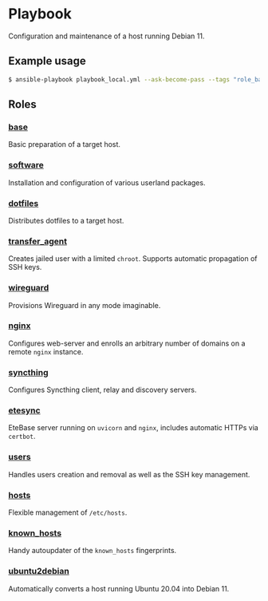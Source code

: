 # Playbook

Configuration and maintenance of a host running Debian 11.


## Example usage

```sh
$ ansible-playbook playbook_local.yml --ask-become-pass --tags "role_base,role_software"
```


## Roles

### [base](/roles/base/)
Basic preparation of a target host.

### [software](/roles/software/)
Installation and configuration of various userland packages.

### [dotfiles](/roles/dotfiles/)
Distributes dotfiles to a target host.

### [transfer_agent](/roles/transfer_agent/)
Creates jailed user with a limited `chroot`. Supports automatic propagation of SSH keys.

### [wireguard](/roles/wireguard/)
Provisions Wireguard in any mode imaginable.

### [nginx](/roles/nginx/)
Configures web-server and enrolls an arbitrary number of domains on a remote `nginx` instance.

### [syncthing](/roles/syncthing)
Configures Syncthing client, relay and discovery servers.

### [etesync](/roles/etesync/)
EteBase server running on `uvicorn` and `nginx`, includes automatic HTTPs via `certbot`.

### [users](/roles/users/)
Handles users creation and removal as well as the SSH key management.

### [hosts](/roles/hosts)
Flexible management of `/etc/hosts`.

### [known_hosts](/roles/known_hosts)
Handy autoupdater of the `known_hosts` fingerprints.

### [ubuntu2debian](/roles/ubuntu2debian/)
Automatically converts a host running Ubuntu 20.04 into Debian 11.
